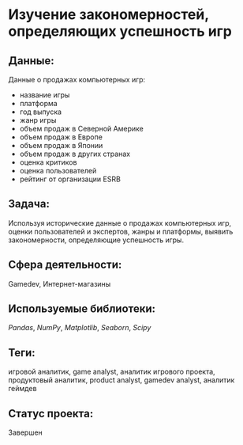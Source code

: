 # Изучение закономерностей, определяющих успешность игр

## Данные:

 Данные о продажах компьютерных игр:

* название игры
* платформа
* год выпуска
* жанр игры
* объем продаж в Северной Америке
* объем продаж в Европе
* объем продаж в Японии
* объем продаж в других странах
* оценка критиков
* оценка пользователей
* рейтинг от организации ESRB

## Задача:

 Используя исторические данные о продажах компьютерных игр, оценки пользователей и экспертов, жанры и платформы, выявить закономерности, определяющие успешность игры.

## Сфера деятельности:

Gamedev, Интернет-магазины

## Используемые библиотеки:

_Pandas_, _NumPy_, _Matplotlib_, _Seaborn_,  _Scipy_

## Теги:

игровой аналитик, game analyst, аналитик игрового проекта, продуктовый аналитик, product analyst, gamedev analyst, аналитик геймдев

## Статус проекта:

Завершен
